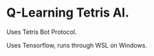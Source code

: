 # Q-Learning Tetris AI.


Uses Tetris Bot Protocol.


Uses Tensorflow, runs through WSL on Windows.
